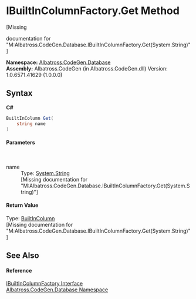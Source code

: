 # IBuiltInColumnFactory.Get Method 
 

\[Missing <summary> documentation for "M:Albatross.CodeGen.Database.IBuiltInColumnFactory.Get(System.String)"\]

**Namespace:**&nbsp;<a href="E11F5D98">Albatross.CodeGen.Database</a><br />**Assembly:**&nbsp;Albatross.CodeGen (in Albatross.CodeGen.dll) Version: 1.0.6571.41629 (1.0.0.0)

## Syntax

**C#**<br />
``` C#
BuiltInColumn Get(
	string name
)
```


#### Parameters
&nbsp;<dl><dt>name</dt><dd>Type: <a href="http://msdn2.microsoft.com/en-us/library/s1wwdcbf" target="_blank">System.String</a><br />\[Missing <param name="name"/> documentation for "M:Albatross.CodeGen.Database.IBuiltInColumnFactory.Get(System.String)"\]</dd></dl>

#### Return Value
Type: <a href="5ACBCD3">BuiltInColumn</a><br />\[Missing <returns> documentation for "M:Albatross.CodeGen.Database.IBuiltInColumnFactory.Get(System.String)"\]

## See Also


#### Reference
<a href="DC9F5529">IBuiltInColumnFactory Interface</a><br /><a href="E11F5D98">Albatross.CodeGen.Database Namespace</a><br />